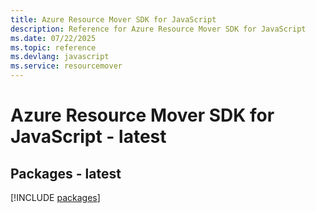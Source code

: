 ```yaml
---
title: Azure Resource Mover SDK for JavaScript
description: Reference for Azure Resource Mover SDK for JavaScript
ms.date: 07/22/2025
ms.topic: reference
ms.devlang: javascript
ms.service: resourcemover
---
```

# Azure Resource Mover SDK for JavaScript - latest
## Packages - latest
[!INCLUDE [packages](resource-mover-index.md)]